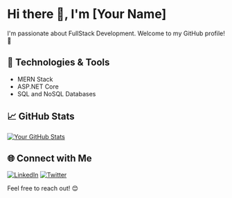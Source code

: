 # Hi there 👋, I'm [Your Name]

I'm passionate about FullStack Development. Welcome to my GitHub profile! 🚀

## 🔧 Technologies & Tools

- MERN Stack
- ASP.NET Core
- SQL and NoSQL Databases 

## 📈 GitHub Stats

[![Your GitHub Stats](https://github-readme-stats.vercel.app/api?username=ritwanxidig&show_icons=true&theme=radical)](https://github.com/ritwanxidig)

## 🌐 Connect with Me

[![LinkedIn](https://img.shields.io/badge/LinkedIn-Connect-blue)](https://www.linkedin.com/in/your-linkedin-profile)
[![Twitter](https://img.shields.io/badge/Twitter-Follow-1DA1F2)](https://twitter.com/your-twitter-handle)

Feel free to reach out! 😊
